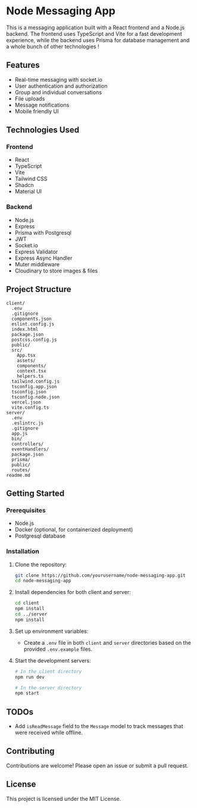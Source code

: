 # Node Messaging App

This is a messaging application built with a React frontend and a Node.js backend. The frontend uses TypeScript and Vite for a fast development experience, while the backend uses Prisma for database management and a whole bunch of other technologies !

## Features

- Real-time messaging with socket.io
- User authentication and authorization
- Group and individual conversations
- File uploads
- Message notifications
- Mobile friendly UI

## Technologies Used

### Frontend

- React
- TypeScript
- Vite
- Tailwind CSS
- Shadcn
- Material UI

### Backend

- Node.js
- Express
- Prisma with Postgresql
- JWT
- Socket.io
- Express Validator
- Express Async Handler
- Muter middleware
- Cloudinary to store images & files

## Project Structure

```
client/
  .env
  .gitignore
  components.json
  eslint.config.js
  index.html
  package.json
  postcss.config.js
  public/
  src/
    App.tsx
    assets/
    components/
    context.tsx
    helpers.ts
  tailwind.config.js
  tsconfig.app.json
  tsconfig.json
  tsconfig.node.json
  vercel.json
  vite.config.ts
server/
  .env
  .eslintrc.js
  .gitignore
  app.js
  bin/
  controllers/
  eventHandlers/
  package.json
  prisma/
  public/
  routes/
readme.md
```

## Getting Started

### Prerequisites

- Node.js
- Docker (optional, for containerized deployment)
- Postgresql database

### Installation

1. Clone the repository:

   ```sh
   git clone https://github.com/yourusername/node-messaging-app.git
   cd node-messaging-app
   ```

2. Install dependencies for both client and server:

   ```sh
   cd client
   npm install
   cd ../server
   npm install
   ```

3. Set up environment variables:

   - Create a `.env` file in both `client` and `server` directories based on the provided `.env.example` files.

4. Start the development servers:

   ```sh
   # In the client directory
   npm run dev

   # In the server directory
   npm start
   ```

## TODOs

- Add `isReadMessage` field to the `Message` model to track messages that were received while offline.


## Contributing

Contributions are welcome! Please open an issue or submit a pull request.

## License

This project is licensed under the MIT License.